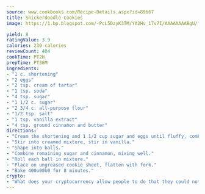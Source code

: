 ```yaml
---
source: www.cookbooks.com/Recipe-Details.aspx?id=89667
title: Snickerdoodle Cookies
image: https://1.bp.blogspot.com/-PcL5DzyK3TM/YA2Hv_17v7I/AAAAAAAABgU/fyHeesSth_IZW9mL5lk6GxJO8cW8ksrGACLcBGAsYHQ/s320/12.png

yield: 8
ratingValue: 3.9
calories: 230 calories
reviewCount: 404
cookTime: PT2H
prepTime: PT36M
ingredients:
- "1 c. shortening"
- "2 eggs"
- "2 tsp. cream of tartar"
- "1 tsp. soda"
- "4 tsp. sugar"
- "1 1/2 c. sugar"
- "2 3/4 c. all-purpose flour"
- "1/2 tsp. salt"
- "1 tsp. vanilla extract"
- "4 tsp. ground cinnamon and butter"
directions:
- "Cream the shortening and 1 1/2 cup sugar and eggs until fluffy, combine cream of tartar, salt and soda."
- "Stir into creamed mixture, stir in vanilla."
- "Shape into balls."
- "Combine remaining sugar and cinnamon, mixing well."
- "Roll each ball in mixture."
- "Place on ungreased cookie sheet, flatten with fork."
- "Bake 400u00b0 for 8 minutes."
crypto:
- "What does your cryptocurrency allow people to do that they could not do otherwise, and how does it help them do existing tasks more quickly or cheaply?"
---
```

